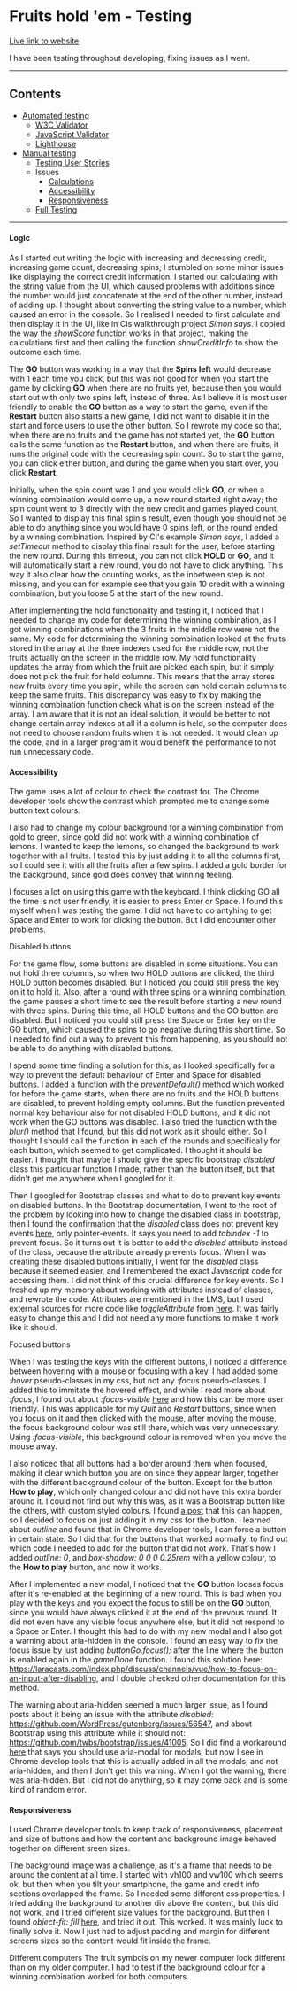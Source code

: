# Fruits hold 'em - Testing

[Live link to website](https://lizzyongit.github.io/sotis-lifecoach/index.html)


I have been testing throughout developing, fixing issues as I went. 
- - -

## Contents

* [Automated testing](#automated-testing)
  * [W3C Validator](#w3c-validator)
  * [JavaScript Validator](#javascript-validator)
  * [Lighthouse](#lighthouse)
* [Manual testing](#manual-testing)
  * [Testing User Stories](#testing-user-stories)
  * Issues
    * [Calculations](#calculations)
    * [Accessibility](#accessibility)
    * [Responsiveness](#responsiveness)
  * [Full Testing](#full-testing)


- - -

#### Logic

As I started out writing the logic with increasing and decreasing credit, increasing game count, decreasing spins, I stumbled on some minor issues like displaying the correct credit information. I started out calculating with the string value from the UI, which caused problems with additions since the number would just concatenate at the end of the other number, instead of adding up. I thought about converting the string value to a number, which caused an error in the console. So I realised I needed to first calculate and then display it in the UI, like in CIs walkthrough project *Simon says*. I copied the way the *showScore* function works in that project, making the calculations first and then calling the function *showCreditInfo* to show the outcome each time.


The **GO** button was working in a way that the **Spins left** would decrease with 1 each time you click, but this was not good for when you start the game by clicking **GO** when there are no fruits yet, because then you would start out with only two spins left, instead of three. As I believe it is most user friendly to enable the **GO** button as a way to start the game, even if the **Restart** button also starts a new game, I did not want to disable it in the start and force users to use the other button. So I rewrote my code so that, when there are no fruits and the game has not started yet, the **GO** button calls the same function as the **Restart** button, and when there are fruits, it runs the original code with the decreasing spin count. So to start the game, you can click either button, and during the game when you start over, you click **Restart**.


Initially, when the spin count was 1 and you would click **GO**, or when a winning combination would come up, a new round started right away; the spin count went to 3 directly with the new credit and games played count. So I wanted to display this final spin's result, even though you should not be able to do anything since you would have 0 spins left, or the round ended by a winning combination. Inspired by CI's example *Simon says*, I added a *setTimeout* method to display this final result for the user, before starting the new round. During this timeout, you can not click **HOLD** or **GO**, and it will automatically start a new round, you do not have to click anything. This way it also clear how the counting works, as the inbetween step is not missing, and you can for example see that you gain 10 credit with a winning combination, but you loose 5 at the start of the new round. 


After implementing the hold functionality and testing it, I noticed that I needed to change my code for determining the winning combination, as I got winning combinations when the 3 fruits in the middle row were not the same. My code for determining the winning combination looked at the fruits stored in the array at the three indexes used for the middle row, not the fruits actually on the screen in the middle row. My hold functionality updates the array from which the fruit are picked each spin, but it simply does not pick the fruit for held columns. This means that the array stores new fruits every time you spin, while the screen can hold certain columns to keep the same fruits. This discrepancy was easy to fix by making the winning combination function check what is on the screen instead of the array. I am aware that it is not an ideal solution, it would be better to not change certain array indexes at all if a column is held, so the computer does not need to choose random fruits when it is not needed. It would clean up the code, and in a larger program it would benefit the performance to not run unnecessary code.

#### Accessibility

The game uses a lot of colour to check the contrast for. The Chrome developer tools show the contrast which prompted me to change some button text colours. 


I also had to change my colour background for a winning combination from gold to green, since gold did not work with a winning combination of lemons. I wanted to keep the lemons, so changed the background to work together with all fruits. I tested this by just adding it to all the columns first, so I could see it with all the fruits after a few spins. I added a gold border for the background, since gold does convey that winning feeling. 


I focuses a lot on using this game with the keyboard. I think clicking GO all the time is not user friendly, it is easier to press Enter or Space. I found this myself when I was testing the game. I did not have to do antyhing to get Space and Enter to work for clicking the button. But I did encounter other problems.

Disabled buttons

For the game flow, some buttons are disabled in some situations. You can not hold three columns, so when two HOLD buttons are clicked, the third HOLD button becomes disabled. But I noticed you could still press the key on it to hold it. Also, after a round with three spins or a winning combination, the game pauses a short time to see the result before starting a new round with three spins. During this time, all HOLD buttons and the GO button are disabled. But I noticed you could still press the Space or Enter key on the GO button, which caused the spins to go negative during this short time. So I needed to find out a way to prevent this from happening, as you should not be able to do anything with disabled buttons.

I spend some time finding a solution for this, as I looked specifically for a way to prevent the default behaviour of Enter and Space for disabled buttons. I added a function with the *preventDefault()* method which worked for before the game starts, when there are no fruits and the HOLD buttons are disabled, to prevent holding empty columns. But the function prevented normal key behaviour also for not disabled HOLD buttons, and it did not work when the GO buttons was disabled. I also tried the function with the *blur()* method that I found, but this did not work as it should either. So I thought I should call the function in each of the rounds and specifically for each button, which seemed to get complicated. I thought it should be easier. I thought that maybe I should give the specific bootstrap *disabled* class this particular function I made, rather than the button itself, but that didn't get me anywhere when I googled for it. 

Then I googled for Bootstrap classes and what to do to prevent key events on disabled buttons. In the Bootstrap documentation, I went to the root of the problem by looking into how to change the disabled class in bootstrap, then I found the confirmation that the *disabled* class does not prevent key events [here](https://getbootstrap.com/docs/5.3/forms/overview/#disabled-forms), only pointer-events. It says you need to add *tabindex -1* to prevent focus. So it turns out it is better to add the *disabled* attribute instead of the class, because the attribute already prevents focus. When I was creating these disabled buttons initially, I went for the *disabled* class because it seemed easier, and I remembered the exact Javascript code for accessing them. I did not think of this crucial difference for key events. So I freshed up my memory about working with attributes instead of classes, and rewrote the code. Attributes are mentioned in the LMS, but I used external sources for more code like *toggleAttribute* from [here](https://developer.mozilla.org/en-US/docs/Web/API/Element/toggleAttribute). It was fairly easy to change this and I did not need any more functions to make it work like it should.

Focused buttons

When I was testing the keys with the different buttons, I noticed a difference between hovering with a mouse or focusing with a key. I had added some *:hover* pseudo-classes in my css, but not any *:focus* pseudo-classes. I added this to immitate the hovered effect, and while I read more about *:focus*, I found out about *:focus-visible* [here](https://developer.mozilla.org/en-US/docs/Web/CSS/:focus-visible) and how this can be more user friendly. This was applicable for my *Quit* and *Restart* buttons, since when you focus on it and then clicked with the mouse, after moving the mouse, the focus background colour was still there, which was very unnecessary. Using *:focus-visible*, this background colour is removed when you move the mouse away.

I also noticed that all buttons had a border around them when focused, making it clear which button you are on since they appear larger, together with the different background colour of the button. Except for the button **How to play**, which only changed colour and did not have this extra border around it. I could not find out why this was, as it was a Bootstrap button like the others, with custom styled colours. I found [a post](https://github.com/twbs/bootstrap/issues/38903) that this can happen, so I decided to focus on just adding it in my css for the button. I learned about *outline* and found that in Chrome developer tools, I can force a button in certain state. So I did that for the buttons that worked normally, to find out which code I needed to add for the button that did not work. That's how I added *outline: 0*, and *box-shadow: 0 0 0 0.25rem* with a yellow colour, to the **How to play** button, and now it works.

After I implemented a new modal, I noticed that the **GO** button looses focus after it's re-enabled at the beginning of a new round. This is bad when you play with the keys and you expect the focus to still be on the **GO** button, since you would have always clicked it at the end of the prevous round. It did not even have any visible focus anywhere else, but it did not respond to a Space or Enter. I thought this had to do with my new modal and I also got a warning about aria-hidden in the console. I found an easy way to fix the focus issue by just adding *buttonGo.focus();* after the line where the button is enabled again in the *gameDone* function. I found this solution here: https://laracasts.com/index.php/discuss/channels/vue/how-to-focus-on-an-input-after-disabling, and I double checked other documentation for this method.

The warning about aria-hidden seemed a much larger issue, as I found posts about it being an issue with the attribute *disabled*: https://github.com/WordPress/gutenberg/issues/56547, and about Bootstrap using this attribute while it should not: https://github.com/twbs/bootstrap/issues/41005. So I did find a workaround [here](https://stackoverflow.com/questions/62677291/aria-hidden-elements-do-not-contain-focusable-elements-issue-when-modal-is-sho) that says you should use aria-modal for modals, but now I see in Chrome develop tools that this is actually added in all the modals, and not aria-hidden, and then I don't get this warning. When I got the warning, there was aria-hidden. But I did not do anything, so it may come back and is some kind of random error. 


#### Responsiveness

I used Chrome developer tools to keep track of responsiveness, placement and size of buttons and how the content and background image behaved together on different sreen sizes. 

The background image was a challenge, as it's a frame that needs to be around the content at all time. I started with vh100 and vw100 which seems ok, but then when you tilt your smartphone, the game and credit info sections overlapped the frame. So I needed some different css properties. I tried adding the background to another div above the content, but this did not work, and I tried different size values for the background. But then I found *object-fit: fill* [here](https://developer.mozilla.org/en-US/docs/Web/CSS/object-fit), and tried it out. This worked. It was mainly luck to finally solve it. Now I just had to adjust padding and margin for different screens sizes so the content would fit inside the frame.



Different computers
The fruit symbols on my newer computer look different than on my older computer. I had to test if the background colour for a winning combination worked for both computers. 
